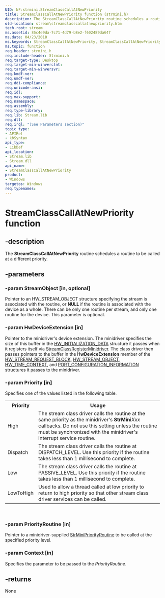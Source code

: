```yaml
---
UID: NF:strmini.StreamClassCallAtNewPriority
title: StreamClassCallAtNewPriority function (strmini.h)
description: The StreamClassCallAtNewPriority routine schedules a routine to be called at a different priority.
old-location: stream\streamclasscallatnewpriority.htm
tech.root: stream
ms.assetid: 86c4e9da-7c71-4d79-b8e2-f602489da647
ms.date: 04/23/2018
ms.keywords: StreamClassCallAtNewPriority, StreamClassCallAtNewPriority routine [Streaming Media Devices], strclass-routines_6335ceee-08a1-4078-a9ce-aaa15d8158cd.xml, stream.streamclasscallatnewpriority, strmini/StreamClassCallAtNewPriority
ms.topic: function
req.header: strmini.h
req.include-header: Strmini.h
req.target-type: Desktop
req.target-min-winverclnt: 
req.target-min-winversvr: 
req.kmdf-ver: 
req.umdf-ver: 
req.ddi-compliance: 
req.unicode-ansi: 
req.idl: 
req.max-support: 
req.namespace: 
req.assembly: 
req.type-library: 
req.lib: Stream.lib
req.dll: 
req.irql: "(See Parameters section)"
topic_type:
- APIRef
- kbSyntax
api_type:
- LibDef
api_location:
- Stream.lib
- Stream.dll
api_name:
- StreamClassCallAtNewPriority
product:
- Windows
targetos: Windows
req.typenames: 
---
```


# StreamClassCallAtNewPriority function


## -description


The <b>StreamClassCallAtNewPriority</b> routine schedules a routine to be called at a different priority.


## -parameters




### -param StreamObject [in, optional]

Pointer to an HW_STREAM_OBJECT structure specifying the stream is associated with the routine, or <b>NULL</b> if the routine is associated with the device as a whole. There can be only one routine per stream, and only one routine for the device. This parameter is optional.


### -param HwDeviceExtension [in]

Pointer to the minidriver's device extension. The minidriver specifies the size of this buffer in the <a href="https://docs.microsoft.com/windows-hardware/drivers/ddi/content/strmini/ns-strmini-_hw_initialization_data">HW_INITIALIZATION_DATA</a> structure it passes when it registers itself via <a href="https://docs.microsoft.com/windows-hardware/drivers/ddi/content/strmini/nf-strmini-streamclassregisteradapter">StreamClassRegisterMinidriver</a>. The class driver then passes pointers to the buffer in the <b>HwDeviceExtension</b> member of the <a href="https://docs.microsoft.com/windows-hardware/drivers/ddi/content/strmini/ns-strmini-_hw_stream_request_block">HW_STREAM_REQUEST_BLOCK</a>, <a href="https://docs.microsoft.com/windows-hardware/drivers/ddi/content/strmini/ns-strmini-_hw_stream_object">HW_STREAM_OBJECT</a>, <a href="https://docs.microsoft.com/windows-hardware/drivers/ddi/content/strmini/ns-strmini-_hw_time_context">HW_TIME_CONTEXT</a>, and <a href="https://docs.microsoft.com/windows-hardware/drivers/ddi/content/strmini/ns-strmini-_port_configuration_information">PORT_CONFIGURATION_INFORMATION</a> structures it passes to the minidriver.


### -param Priority [in]

Specifies one of the values listed in the following table.

<table>
<tr>
<th>Priority</th>
<th>Usage</th>
</tr>
<tr>
<td>
High

</td>
<td>
The stream class driver calls the routine at the same priority as the minidriver's <b>StrMini</b><i>Xxx</i> callbacks. Do not use this setting unless the routine must be synchronized with the minidriver's interrupt service routine.

</td>
</tr>
<tr>
<td>
Dispatch

</td>
<td>
The stream class driver calls the routine at DISPATCH_LEVEL. Use this priority if the routine takes less than 1 millisecond to complete.

</td>
</tr>
<tr>
<td>
Low

</td>
<td>
The stream class driver calls the routine at PASSIVE_LEVEL. Use this priority if the routine takes less than 1 millisecond to complete.

</td>
</tr>
<tr>
<td>
LowToHigh

</td>
<td>
Used to allow a thread called at low priority to return to high priority so that other stream class driver services can be called.

</td>
</tr>
</table>
 


### -param PriorityRoutine [in]

Pointer to a minidriver-supplied <a href="https://docs.microsoft.com/windows-hardware/drivers/ddi/content/strmini/nc-strmini-phw_priority_routine">StrMiniPriorityRoutine</a> to be called at the specified priority level.


### -param Context [in]

Specifies the parameter to be passed to the <i>PriorityRoutine</i>.


## -returns



None



